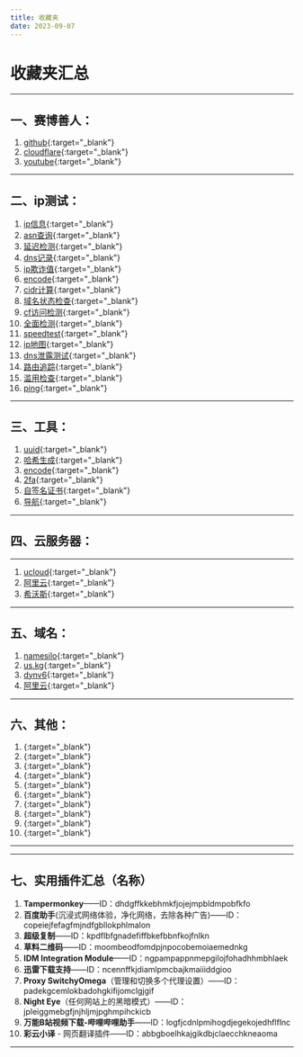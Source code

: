 ```yaml
---
title: 收藏夹
date: 2023-09-07
---
```

# 收藏夹汇总

---

## 一、赛博善人：

1. [github](https://github.com/){:target="_blank"}
2. [cloudflare](https://www.cloudflare.com/){:target="_blank"}
3. [youtube](https://youtube.com/){:target="_blank"}

---

## 二、ip测试：

1. [ip信息](https://ipinfo.io/){:target="_blank"}
2. [asn查询](https://bgp.he.net/){:target="_blank"}
3. [延迟检测](https://www.itdog.cn/tcping/){:target="_blank"}
4. [dns记录](https://www.nslookup.io/){:target="_blank"}
5. [ip欺诈值](https://ip.ping0.cc/){:target="_blank"}
6. [encode](https://www.urlencoder.org/){:target="_blank"}
7. [cidr计算](https://www.sioe.cn/xinqing/CIDR.php){:target="_blank"}
8. [域名状态检查](https://lookup.icann.org/en/lookup){:target="_blank"}
9. [cf访问检测](https://ip.sb/){:target="_blank"}
10. [全面检测](https://ip.skk.moe/){:target="_blank"}
11. [speedtest](https://www.speedtest.net/){:target="_blank"}
12. [ip地图](https://ipdata.co/){:target="_blank"}
13. [dns泄露测试](https://browserleaks.com/dns){:target="_blank"}
14. [路由追踪](https://www.itdog.cn/traceroute/){:target="_blank"}
15. [滥用检查](https://www.abuseipdb.com/){:target="_blank"}
16. [ping](https://ping.pe/){:target="_blank"}

---

## 三、工具：

1. [uuid](https://www.uuidgenerator.net/){:target="_blank"}
2. [哈希生成](https://www.atatus.com/tools/sha224-to-hash){:target="_blank"}
3. [encode](https://www.urlencoder.org/){:target="_blank"}
4. [2fa](tabler:auth-2fa){:target="_blank"}
5. [自签名证书](https://bkssl.com/ssl/selfsign){:target="_blank"}
6. [导航](https://wpw.us.kg/100fasterwithppxguard/base64/){:target="_blank"}

---

## 四、云服务器：
---
1. [ucloud](https://www.ucloud.cn/){:target="_blank"}
2. [阿里云](https://cn.aliyun.com/){:target="_blank"}
3. [希沃斯](https://evoxt.com/){:target="_blank"}

---

## 五、域名：

1. [namesilo](https://www.namesilo.com/){:target="_blank"}
2. [us.kg](https://register.us.kg/){:target="_blank"}
3. [dynv6](https://dynv6.com/){:target="_blank"}
4. [阿里云](https://wanwang.aliyun.com/newdomain/new_user_activity){:target="_blank"}

---

## 六、其他：

1. [](){:target="_blank"}
2. [](){:target="_blank"}
3. [](){:target="_blank"}
4. [](){:target="_blank"}
5. [](){:target="_blank"}
6. [](){:target="_blank"}
7. [](){:target="_blank"}
8. [](){:target="_blank"}
9. [](){:target="_blank"}
10. [](){:target="_blank"}

---

---

## 七、实用插件汇总（名称）

1. **Tampermonkey**——ID：dhdgffkkebhmkfjojejmpbldmpobfkfo
2. **百度助手**(沉浸式网络体验，净化网络，去除各种广告)——ID：copeiejfefagfmjndfgbllokphlmalon
3. **超级复制**——ID：kpdflbfgnadefiffbkefbbnfkojfnlkn
4. **草料二维码**——ID：moombeodfomdpjnpocobemoiaemednkg
5. **IDM Integration Module**——ID：ngpampappnmepgilojfohadhhmbhlaek
6. **迅雷下载支持**——ID：ncennffkjdiamlpmcbajkmaiiiddgioo
7. **Proxy SwitchyOmega**（管理和切换多个代理设置）——ID：padekgcemlokbadohgkifijomclgjgif
8. **Night Eye**（任何网站上的黑暗模式）——ID：jpleiggmebgfjnjhljmjpghmpihckicb
9. **万能B站视频下载-哔哩哔哩助手**——ID：logfjcdnlpmihogdjegekojedhflflnc
10. **彩云小译** - 网页翻译插件——ID：abbgboelhkajgikdbjclaecchkneaoma

---
